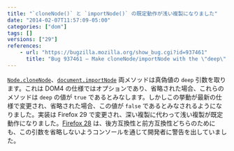 ```yaml
---
title: "`cloneNode()` と `importNode()` の既定動作が浅い複製になりました"
date: "2014-02-07T11:57:09-05:00"
categories: ["dom"]
tags: []
versions: ["29"]
references:
    - url: "https://bugzilla.mozilla.org/show_bug.cgi?id=937461"
      title: "Bug 937461 – Make cloneNode/importNode with the \"deep\" arg not passed default to shallow cloning"
---
```

[`Node.cloneNode`](https://developer.mozilla.org/docs/Web/API/Node.cloneNode)、[`document.importNode`](https://developer.mozilla.org/docs/Web/API/document.importNode) 両メソッドは真偽値の `deep` 引数を取ります。これは DOM4 の仕様ではオプションであり、省略された場合、これらのメソッドは `deep` の値が `true` であるとみなします。しかしこの挙動が最新の仕様で変更され、省略された場合、この値が `false` であるとみなされるようになりました。実装は Firefox 29 で変更され、深い複製に代わって浅い複製が既定動作になりました。[Firefox 28](https://www.fxsitecompat.dev/ja/docs/2013/make-sure-the-deep-argument-is-specified-for-clonenode-and-importnode/) は、後方互換性と前方互換性どちらのためにも、この引数を省略しないようコンソールを通じて開発者に警告を出していました。
